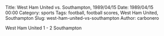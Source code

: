 Title: West Ham United vs. Southampton, 1989/04/15
Date: 1989/04/15 00:00
Category: sports
Tags: football, football scores, West Ham United, Southampton
Slug: west-ham-united-vs-southampton
Author: carbonero


West Ham United 1 - 2 Southampton
